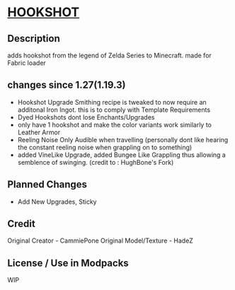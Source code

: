 
# [HOOKSHOT](https://modrinth.com/mod/hookshot)

## Description
adds hookshot from the legend of Zelda Series to Minecraft. made for Fabric loader

## changes since 1.27(1.19.3)
- Hookshot Upgrade Smithing recipe is tweaked to now require an additonal Iron Ingot. this is to comply with Template Requirements
- Dyed Hookshots dont lose Enchants/Upgrades
- only have 1 hookshot and make the color variants work similarly to Leather Armor
- Reeling Noise Only Audible when travelling (personally dont like hearing the constant reeling noise when grappling on to something)
- added VineLike Upgrade, added Bungee Like Grappling thus allowing a semblence of swinging. (credit to : HughBone's Fork)

## Planned Changes
- Add New Upgrades, Sticky

## Credit
Original Creator - CammiePone
Original Model/Texture - HadeZ

## License / Use in Modpacks
WIP


